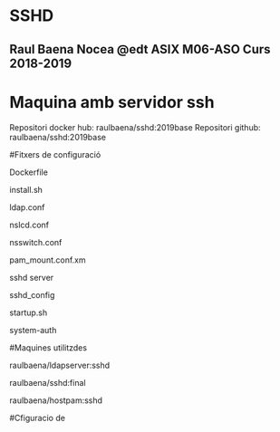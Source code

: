 # SSHD
## Raul Baena Nocea @edt ASIX M06-ASO Curs 2018-2019
# Maquina amb servidor ssh

Repositori docker hub: raulbaena/sshd:2019base
Repositori github: raulbaena/sshd:2019base

#Fitxers de configuració

Dockerfile

install.sh	

ldap.conf	

nslcd.conf

nsswitch.conf	

pam_mount.conf.xm

sshd	server 

sshd_config	

startup.sh

system-auth

#Maquines utilitzdes

raulbaena/ldapserver:sshd

raulbaena/sshd:final

raulbaena/hostpam:sshd

#Cfiguracio de 
